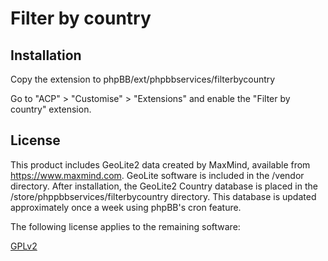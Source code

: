 # Filter by country

## Installation

Copy the extension to phpBB/ext/phpbbservices/filterbycountry

Go to "ACP" > "Customise" > "Extensions" and enable the "Filter by country" extension.

## License

This product includes GeoLite2 data created by MaxMind, available from <a href="https://www.maxmind.com">https://www.maxmind.com</a>. GeoLite software is included in the /vendor directory. After installation, the GeoLite2 Country database is placed in the /store/phppbbservices/filterbycountry directory. This database is updated approximately once a week using phpBB's cron feature.

The following license applies to the remaining software:

[GPLv2](license.txt)
